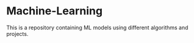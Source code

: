 # Machine-Learning
This is a repository containing ML models using different algorithms and projects.
